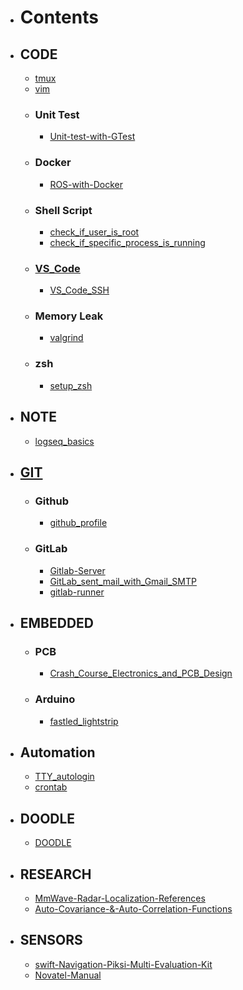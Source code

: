 - # Contents
- ## CODE
	- [tmux](tmux.md)
	- [vim](vim.md)
	- ### Unit Test
		- [Unit-test-with-GTest](Unit-test-with-GTest.md)
	- ### Docker
		- [ROS-with-Docker](ROS-with-Docker.md)
	- ### Shell Script
		- [check_if_user_is_root](check_if_user_is_root.md)
		- [check_if_specific_process_is_running](check_if_specific_process_is_running.md)
	- ### [VS_Code](VS_Code.md)
		- [VS_Code_SSH](VS_Code_SSH.md)
	- ### Memory Leak
		- [valgrind](valgrind.md)
	- ### zsh
		- [setup_zsh](setup_zsh.md)
- ## NOTE
	- [logseq_basics](logseq_basic.md)
- ## [GIT](GIT.md )
	- ### Github
		- [github_profile](Github_Profile.md)
	- ### GitLab
		- [Gitlab-Server](Gitlab-Server.md)
		- [GitLab_sent_mail_with_Gmail_SMTP](GitLab_sent_mail_with_Gmail_SMTP.md)
		- [gitlab-runner](gitlab-runner.md)
- ## EMBEDDED
	- ### PCB
		- [Crash_Course_Electronics_and_PCB_Design](Crash_Course_Electronics_and_PCB_Design.md)
	- ### Arduino
		- [fastled_lightstrip](fastled_lightstrip.md)
- ## Automation
	- [TTY_autologin](TTY_autologin.md)
	- [crontab](crontab.md)
- ## DOODLE
	- [DOODLE](DOODLE.md)
- ## RESEARCH
	- [MmWave-Radar-Localization-References](MmWave-Radar-Localization-References.md)
	- [Auto-Covariance-&-Auto-Correlation-Functions](Auto-Covariance-&-Auto-Correlation-Functions.md)
- ## SENSORS
	- [swift-Navigation-Piksi-Multi-Evaluation-Kit](swift-Navigation-Piksi-Multi-Evaluation-Kit.md)
	- [Novatel-Manual](Novatel-Manual.md)